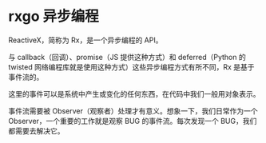 # rxgo 异步编程

ReactiveX，简称为 Rx，是一个异步编程的 API。

与 callback（回调）、promise（JS 提供这种方式）和 deferred（Python 的 twisted 网络编程库就是使用这种方式）这些异步编程方式有所不同，Rx 是基于事件流的。

这里的事件可以是系统中产生或变化的任何东西，在代码中我们一般用对象表示。

事件流需要被 Observer（观察者）处理才有意义。想象一下，我们日常作为一个 Observer，一个重要的工作就是观察 BUG 的事件流。每次发现一个 BUG，我们都需要去解决它。
